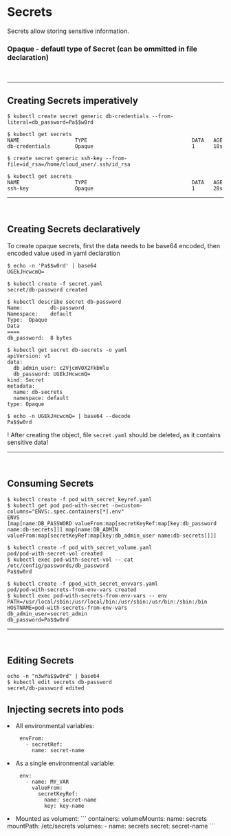 # Secrets

Secrets allow storing sensitive information.
<br>


### Opaque - defautl type of Secret (can be ommitted in file declaration)

<br><hr>

## Creating Secrets imperatively
``` 
$ kubectl create secret generic db-credentials --from-literal=db_password=Pa$$w0rd

$ kubectl get secrets
NAME                  TYPE                                  DATA   AGE
db-credentials        Opaque                                1      18s
```

``` 
$ create secret generic ssh-key --from-file=id_rsa=/home/cloud_user/.ssh/id_rsa

$ kubectl get secrets
NAME                  TYPE                                  DATA   AGE
ssh-key               Opaque                                1      28s
```

<hr>
<br>

## Creating Secrets declaratively

To create opaque secrets, first the data needs to be base64 encoded, then encoded value used in yaml declaration

```
$ echo -n 'Pa$$w0rd' | base64
UGEkJHcwcmQ=
```

```
$ kubectl create -f secret.yaml
secret/db-password created

$ kubectl describe secret db-password
Name:         db-password
Namespace:    default
Type:  Opaque
Data
====
db_password:  8 bytes

$ kubectl get secret db-secrets -o yaml
apiVersion: v1
data:
  db_admin_user: c2VjcmV0X2FkbWlu
  db_password: UGEkJHcwcmQ=
kind: Secret
metadata:
  name: db-secrets
  namespace: default
type: Opaque

$ echo -n UGEkJHcwcmQ= | base64 --decode
Pa$$w0rd
```

! After creating the object, file `secret.yaml` should be deleted, as it contains sensitive data!

<hr>
<br>

## Consuming Secrets
```
$ kubectl create -f pod_with_secret_keyref.yaml
$ kubectl get pod pod-with-secret -o=custom-columns="ENVS:.spec.containers[*].env"
ENVS
[map[name:DB_PASSWORD valueFrom:map[secretKeyRef:map[key:db_password name:db-secrets]]] map[name:DB_ADMIN valueFrom:map[secretKeyRef:map[key:db_admin_user name:db-secrets]]]]
```

```
$ kubectl create -f pod_with_secret_volume.yaml
pod/pod-with-secret-vol created
$ kubectl exec pod-with-secret-vol -- cat /etc/config/passwords/db_password
Pa$$w0rd
```

```
$ kubectl create -f ppod_with_secret_envvars.yaml
pod/pod-with-secrets-from-env-vars created
$ kubectl exec pod-with-secrets-from-env-vars -- env
PATH=/usr/local/sbin:/usr/local/bin:/usr/sbin:/usr/bin:/sbin:/bin
HOSTNAME=pod-with-secrets-from-env-vars
db_admin_user=secret_admin
db_password=Pa$$w0rd
```
<hr>
<br>

## Editing Secrets

``` 
echo -n "n3wPa$$w0rd" | base64
$ kubectl edit secrets db-password
secret/db-password edited
```

## Injecting secrets into pods
<li> All environmental variables:

```
    envFrom:
      - secretRef:
        name: secret-name
```

<li> As a single environmental variable:

```
    env:
      - name: MY_VAR
        valueFrom:
          secretKeyRef:
            name: secret-name
            key: key-name
```

<li> Mounted as volument:
```
    containers:
      volumeMounts:
        name: secrets
        mountPath: /etc/secrets
    volumes:
    - name: secrets
      secret: secret-name
```
